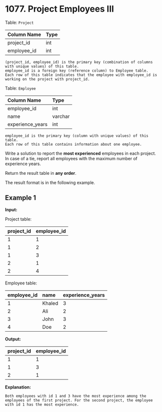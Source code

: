 # 1077. Project Employees III

Table: `Project`

| Column Name | Type |
| :---------- | :--- |
| project_id  | int  |
| employee_id | int  |

```text
(project_id, employee_id) is the primary key (combination of columns with unique values) of this table.
employee_id is a foreign key (reference column) to Employee table.
Each row of this table indicates that the employee with employee_id is working on the project with project_id.
```

Table: `Employee`

| Column Name      | Type    |
| :--------------- | :------ |
| employee_id      | int     |
| name             | varchar |
| experience_years | int     |

```text
employee_id is the primary key (column with unique values) of this table.
Each row of this table contains information about one employee.
```

Write a solution to report the **most experienced** employees in each project. In case of a tie, report all employees with the maximum number of experience years.

Return the result table in **any order**.

The result format is in the following example.

## Example 1

**Input:**

Project table:

| project_id | employee_id |
| :--------- | :---------- |
| 1          | 1           |
| 1          | 2           |
| 1          | 3           |
| 2          | 1           |
| 2          | 4           |

Employee table:

| employee_id | name   | experience_years |
| :---------- | :----- | :--------------- |
| 1           | Khaled | 3                |
| 2           | Ali    | 2                |
| 3           | John   | 3                |
| 4           | Doe    | 2                |

**Output:**

| project_id | employee_id |
| :--------- | :---------- |
| 1          | 1           |
| 1          | 3           |
| 2          | 1           |

**Explanation:**

```text
Both employees with id 1 and 3 have the most experience among the employees of the first project. For the second project, the employee with id 1 has the most experience.
```
